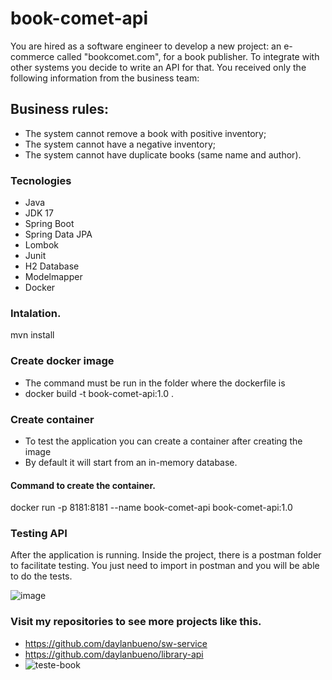 # book-comet-api
You are hired as a software engineer to develop a new project: an e-commerce called "bookcomet.com", for a book publisher.
To integrate with other systems you decide to write an API for that.
You received only the following information from the business team:

## Business rules:
* The system cannot remove a book with positive inventory;
* The system cannot have a negative inventory;
* The system cannot have duplicate books (same name and author).

### Tecnologies
- Java
- JDK 17
- Spring Boot
- Spring Data JPA
- Lombok
- Junit
- H2 Database
- Modelmapper
- Docker


### Intalation.
mvn install 

### Create docker image
- The command must be run in the folder where the dockerfile is
- docker build  -t book-comet-api:1.0 .



### Create container 
- To test the application you can create a container after creating the image
- By default it will start from an in-memory database.
#### Command to create the container.
docker run -p 8181:8181 --name book-comet-api book-comet-api:1.0

### Testing API
After the application is running. Inside the project, there is a postman folder to facilitate testing.
You just need to import in postman and you will be able to do the tests.

![image](https://user-images.githubusercontent.com/17939912/197399174-51cf99a5-e8a7-4d38-8173-a042afb34814.png)


### Visit my repositories to see more projects like this.
- https://github.com/daylanbueno/sw-service
- https://github.com/daylanbueno/library-api
- ![teste-book](https://user-images.githubusercontent.com/17939912/197416551-7e06664d-5479-4d40-8ed0-9bcab2eaa0dd.gif)


